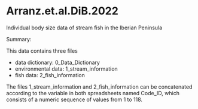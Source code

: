 # Arranz.et.al.DiB.2022
Individual body size data of stream fish in the Iberian Peninsula

Summary:

This data contains three files

- data dictionary: 0_Data_Dictionary 
- environmental data: 1_stream_information 
- fish data: 2_fish_information

The files 1_stream_information and 2_fish_information can be concatenated according to the variable 
in both spreadsheets named Code_ID, which consists of a numeric sequence of values from 1 to 118.
